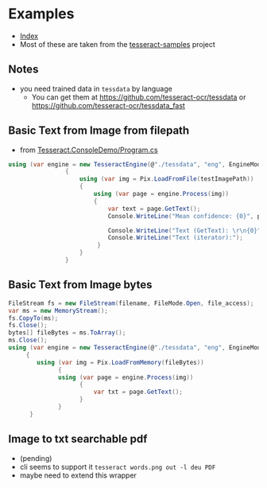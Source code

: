 # Examples
* [Index](./ReadMe.md)
* Most of these are taken from the [tesseract-samples](https://github.com/charlesw/tesseract-samples) project

## Notes
* you need trained data in `tessdata` by language
  * You can get them at https://github.com/tesseract-ocr/tessdata or https://github.com/tesseract-ocr/tessdata_fast

## Basic Text from Image from filepath
* from [Tesseract.ConsoleDemo/Program.cs](https://github.com/charlesw/tesseract-samples/blob/master/src/Tesseract.ConsoleDemo/Program.cs)
```cs
using (var engine = new TesseractEngine(@"./tessdata", "eng", EngineMode.Default))
                {
                    using (var img = Pix.LoadFromFile(testImagePath))
                    {
                        using (var page = engine.Process(img))
                        {
                            var text = page.GetText();
                            Console.WriteLine("Mean confidence: {0}", page.GetMeanConfidence());

                            Console.WriteLine("Text (GetText): \r\n{0}", text);
                            Console.WriteLine("Text (iterator):");
                         }
                    }
                }
```

## Basic Text from Image bytes
```cs
FileStream fs = new FileStream(filename, FileMode.Open, file_access);
var ms = new MemoryStream();
fs.CopyTo(ms);
fs.Close();
bytes[] fileBytes = ms.ToArray();
ms.Close();
using (var engine = new TesseractEngine(@"./tessdata", "eng", EngineMode.Default))
     {
        using (var img = Pix.LoadFromMemory(fileBytes))
              {
              using (var page = engine.Process(img))
                    {
                        var txt = page.GetText();
                    }
              }
      }
```

## Image to txt searchable pdf
* (pending)
* cli seems to support it `tesseract words.png out -l deu PDF`
* maybe need to extend this wrapper
